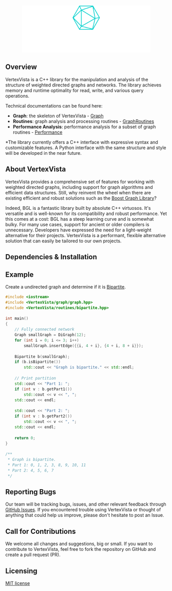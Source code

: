 <p align="center"><a href="https://github.com/XYLiu9357/VertexVista" target="_blank"><img src="./icons/logo-no-background.svg" width="400" alt="VertexVista Logo"></a></p>

## Overview

VertexVista is a C++ library for the manipulation and analysis of the structure of weighted directed graphs and networks. The library achieves memory and runtime optimality for read, write, and various query operations.

Technical documentations can be found here:

- **Graph**: the skeleton of VertexVista - [Graph](docs/Graph.md)
- **Routines**: graph analysis and processing routines - [GraphRoutines](docs/GraphRoutines.md)
- **Performance Analysis**: performance analysis for a subset of graph routines - [Performance](docs/Performance.md)

\*The library currently offers a C++ interface with expressive syntax and customizable features. A Python interface with the same structure and style will be developed in the near future.

## About VertexVista

VertexVista provides a comprehensive set of features for working with weighted directed graphs, including support for graph algorithms and efficient data structures. Still, why reinvent the wheel when there are existing efficient and robust solutions such as the [Boost Graph Library](https://www.boost.org/doc/libs/1_75_0/libs/graph/doc/index.html)?

Indeed, BGL is a fantastic library built by absolute C++ virtuosos. It's versatile and is well-known for its compatibility and robust performance. Yet this comes at a cost: BGL has a steep learning curve and is somewhat bulky. For many use cases, support for ancient or older compilers is unnecessary. Developers have expressed the need for a light-weight alternative for their projects. VertexVista is a performant, flexible alternative solution that can easily be tailored to our own projects.

## Dependencies & Installation

## Example

Create a undirected graph and determine if it is [Bipartite](https://en.wikipedia.org/wiki/Bipartite_graph).

```cpp
#include <iostream>
#include <VertexVista/graph/graph.hpp>
#include <VertexVista/routines/bipartite.hpp>

int main()
{
    // Fully connected network
    Graph smallGraph = DiGraph(12);
    for (int i = 0; i <= 3; i++)
        smallGraph.insertEdge({{i, 4 + i}, {4 + i, 8 + i}});

    Bipartite b(smallGraph);
    if (b.isBipartite())
        std::cout << "Graph is bipartite." << std::endl;

    // Print partition
    std::cout << "Part 1: ";
    if (int v : b.getPart1())
        std::cout << v << ", ";
    std::cout << endl;

    std::cout << "Part 2: ";
    if (int v : b.getPart2())
        std::cout << v << ", ";
    std::cout << endl;

    return 0;
}

/**
 * Graph is bipartite.
 * Part 1: 0, 1, 2, 3, 8, 9, 10, 11
 * Part 2: 4, 5, 6, 7
 */
```

## Reporting Bugs

Our team will be tracking bugs, issues, and other relevant feedback through [GitHub Issues](https://github.com/XYLiu9357/VertexVista/issues). If you encountered trouble using VertexVista or thought of anything that could help us improve, please don't hesitate to post an Issue.

## Call for Contributions

We welcome all changes and suggestions, big or small. If you want to contribute to VertexVista, feel free to fork the repository on GitHub and create a pull request (PR).

## Licensing

[MIT license](LICENSE.txt)
